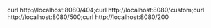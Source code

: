 curl http://localhost:8080/404;curl http://localhost:8080/custom;curl http://localhost:8080/500;curl http://localhost:8080/200